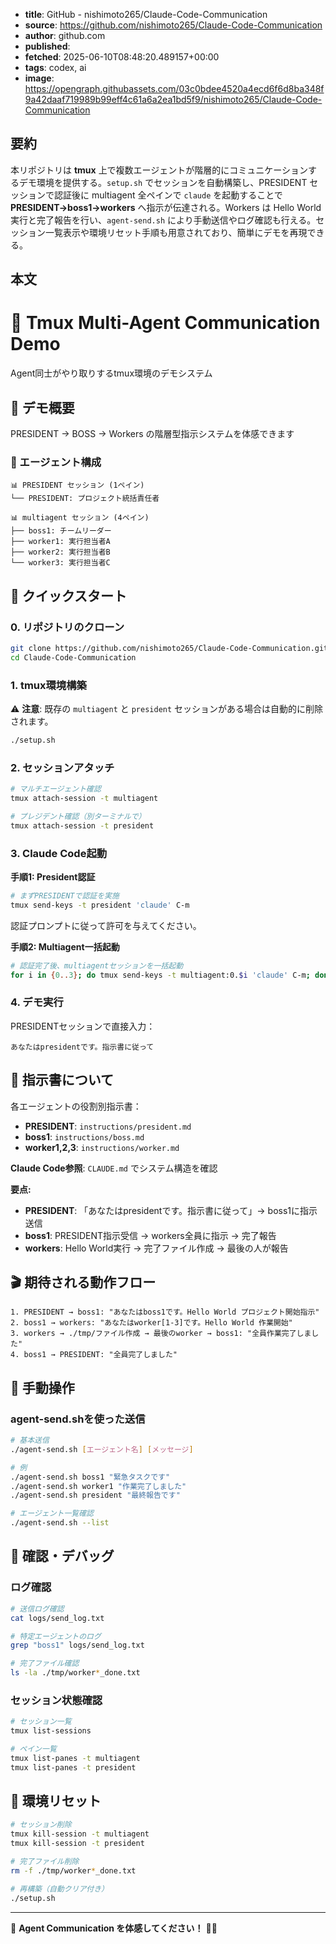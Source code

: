 <!-- metadata -->

- **title**: GitHub - nishimoto265/Claude-Code-Communication
- **source**: https://github.com/nishimoto265/Claude-Code-Communication
- **author**: github.com
- **published**:
- **fetched**: 2025-06-10T08:48:20.489157+00:00
- **tags**: codex, ai
- **image**: https://opengraph.githubassets.com/03c0bdee4520a4ecd6f6d8ba348f9a42daaf719989b99eff4c61a6a2ea1bd5f9/nishimoto265/Claude-Code-Communication

## 要約

本リポジトリは **tmux** 上で複数エージェントが階層的にコミュニケーションするデモ環境を提供する。`setup.sh` でセッションを自動構築し、PRESIDENT セッションで認証後に multiagent 全ペインで `claude` を起動することで **PRESIDENT→boss1→workers** へ指示が伝達される。Workers は Hello World 実行と完了報告を行い、`agent-send.sh` により手動送信やログ確認も行える。セッション一覧表示や環境リセット手順も用意されており、簡単にデモを再現できる。

## 本文

# 🤖 Tmux Multi-Agent Communication Demo

Agent同士がやり取りするtmux環境のデモシステム

## 🎯 デモ概要

PRESIDENT → BOSS → Workers の階層型指示システムを体感できます

### 👥 エージェント構成

```
📊 PRESIDENT セッション (1ペイン)
└── PRESIDENT: プロジェクト統括責任者

📊 multiagent セッション (4ペイン)
├── boss1: チームリーダー
├── worker1: 実行担当者A
├── worker2: 実行担当者B
└── worker3: 実行担当者C
```

## 🚀 クイックスタート

### 0. リポジトリのクローン

```bash
git clone https://github.com/nishimoto265/Claude-Code-Communication.git
cd Claude-Code-Communication
```

### 1. tmux環境構築

⚠️ **注意**: 既存の `multiagent` と `president` セッションがある場合は自動的に削除されます。

```bash
./setup.sh
```

### 2. セッションアタッチ

```bash
# マルチエージェント確認
tmux attach-session -t multiagent

# プレジデント確認（別ターミナルで）
tmux attach-session -t president
```

### 3. Claude Code起動

**手順1: President認証**

```bash
# まずPRESIDENTで認証を実施
tmux send-keys -t president 'claude' C-m
```

認証プロンプトに従って許可を与えてください。

**手順2: Multiagent一括起動**

```bash
# 認証完了後、multiagentセッションを一括起動
for i in {0..3}; do tmux send-keys -t multiagent:0.$i 'claude' C-m; done
```

### 4. デモ実行

PRESIDENTセッションで直接入力：

```
あなたはpresidentです。指示書に従って
```

## 📜 指示書について

各エージェントの役割別指示書：

- **PRESIDENT**: `instructions/president.md`
- **boss1**: `instructions/boss.md`
- **worker1,2,3**: `instructions/worker.md`

**Claude Code参照**: `CLAUDE.md` でシステム構造を確認

**要点:**

- **PRESIDENT**: 「あなたはpresidentです。指示書に従って」→ boss1に指示送信
- **boss1**: PRESIDENT指示受信 → workers全員に指示 → 完了報告
- **workers**: Hello World実行 → 完了ファイル作成 → 最後の人が報告

## 🎬 期待される動作フロー

```
1. PRESIDENT → boss1: "あなたはboss1です。Hello World プロジェクト開始指示"
2. boss1 → workers: "あなたはworker[1-3]です。Hello World 作業開始"
3. workers → ./tmp/ファイル作成 → 最後のworker → boss1: "全員作業完了しました"
4. boss1 → PRESIDENT: "全員完了しました"
```

## 🔧 手動操作

### agent-send.shを使った送信

```bash
# 基本送信
./agent-send.sh [エージェント名] [メッセージ]

# 例
./agent-send.sh boss1 "緊急タスクです"
./agent-send.sh worker1 "作業完了しました"
./agent-send.sh president "最終報告です"

# エージェント一覧確認
./agent-send.sh --list
```

## 🧪 確認・デバッグ

### ログ確認

```bash
# 送信ログ確認
cat logs/send_log.txt

# 特定エージェントのログ
grep "boss1" logs/send_log.txt

# 完了ファイル確認
ls -la ./tmp/worker*_done.txt
```

### セッション状態確認

```bash
# セッション一覧
tmux list-sessions

# ペイン一覧
tmux list-panes -t multiagent
tmux list-panes -t president
```

## 🔄 環境リセット

```bash
# セッション削除
tmux kill-session -t multiagent
tmux kill-session -t president

# 完了ファイル削除
rm -f ./tmp/worker*_done.txt

# 再構築（自動クリア付き）
./setup.sh
```

---

🚀 **Agent Communication を体感してください！** 🤖✨

